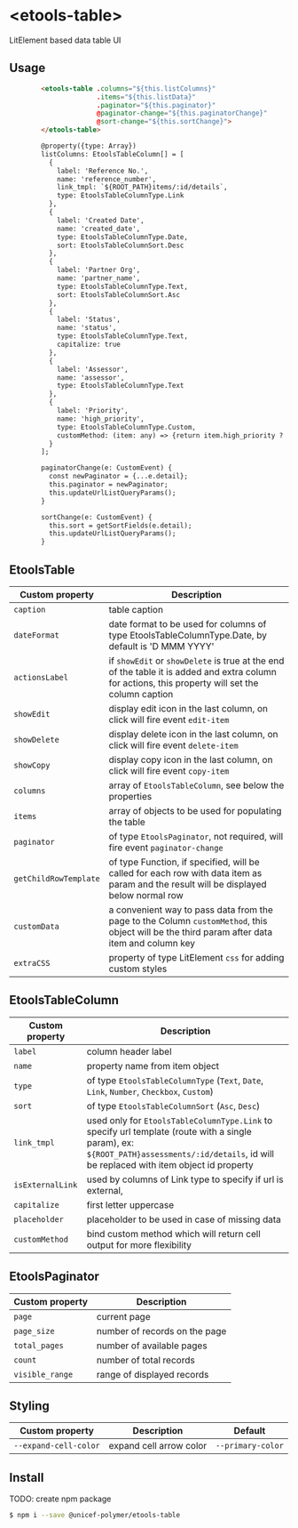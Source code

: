 # \<etools-table\>

LitElement based data table UI
## Usage
```html
        <etools-table .columns="${this.listColumns}"
                      .items="${this.listData}"
                      .paginator="${this.paginator}"
                      @paginator-change="${this.paginatorChange}"
                      @sort-change="${this.sortChange}">
        </etools-table>

        @property({type: Array})
        listColumns: EtoolsTableColumn[] = [
          {
            label: 'Reference No.',
            name: 'reference_number',
            link_tmpl: `${ROOT_PATH}items/:id/details`,
            type: EtoolsTableColumnType.Link
          },
          {
            label: 'Created Date',
            name: 'created_date',
            type: EtoolsTableColumnType.Date,
            sort: EtoolsTableColumnSort.Desc
          },
          {
            label: 'Partner Org',
            name: 'partner_name',
            type: EtoolsTableColumnType.Text,
            sort: EtoolsTableColumnSort.Asc
          },
          {
            label: 'Status',
            name: 'status',
            type: EtoolsTableColumnType.Text,
            capitalize: true
          },
          {
            label: 'Assessor',
            name: 'assessor',
            type: EtoolsTableColumnType.Text
          },
          {
            label: 'Priority',
            name: 'high_priority',
            type: EtoolsTableColumnType.Custom,
            customMethod: (item: any) => {return item.high_priority ? 'High' : '';}
          }
        ];

        paginatorChange(e: CustomEvent) {
          const newPaginator = {...e.detail};
          this.paginator = newPaginator;
          this.updateUrlListQueryParams();
        }

        sortChange(e: CustomEvent) {
          this.sort = getSortFields(e.detail);
          this.updateUrlListQueryParams();
        }
```
## EtoolsTable

   Custom property      | Description
   ---------------------|-------------------
   `caption` | table caption
   `dateFormat` | date format to be used for columns of type EtoolsTableColumnType.Date, by default is 'D MMM YYYY'
   `actionsLabel` | if `showEdit` or `showDelete` is true at the end of the table it is added and extra column for actions, this property will set the column caption
   `showEdit` | display edit icon in the last column, on click will fire event `edit-item`
   `showDelete` | display delete icon in the last column, on click will fire event `delete-item`
   `showCopy` | display copy icon in the last column, on click will fire event `copy-item`
   `columns` | array of `EtoolsTableColumn`, see below the properties
   `items` | array of objects to be used for populating the table
   `paginator` | of type `EtoolsPaginator`, not required, will fire event `paginator-change`
   `getChildRowTemplate` | of type Function, if specified, will be called for each row with data item as param and the result will be displayed below normal row
   `customData` | a convenient way to pass data from the page to the Column `customMethod`, this object will be the third param after data item and column key
   `extraCSS` | property of type LitElement `css` for adding custom styles

## EtoolsTableColumn

   Custom property      | Description
   ---------------------|-------------------
  `label`| column header label
  `name` | property name from item object
  `type` | of type `EtoolsTableColumnType` (`Text`, `Date`, `Link`, `Number`, `Checkbox`, `Custom`)
  `sort` | of type `EtoolsTableColumnSort` (`Asc`, `Desc`)
  `link_tmpl` | used only for `EtoolsTableColumnType.Link` to specify url template (route with a single param), ex: `${ROOT_PATH}assessments/:id/details`, id will be replaced with item object id property
  `isExternalLink` | used by columns of Link type to specify if url is external,
  `capitalize`  | first letter uppercase
  `placeholder` | placeholder to be used in case of missing data
  `customMethod` | bind custom method which will return cell output for more flexibility

## EtoolsPaginator

   Custom property      | Description
   ---------------------|-------------------
   `page` | current page
   `page_size` |  number of records on the page
   `total_pages` |  number of available pages
   `count` |  number of total records
   `visible_range` |  range of displayed records
   
## Styling
Custom property | Description | Default
----------------|-------------|----------
`--expand-cell-color` | expand cell arrow color | `--primary-color`


## Install
TODO: create npm package
```bash
$ npm i --save @unicef-polymer/etools-table
```
